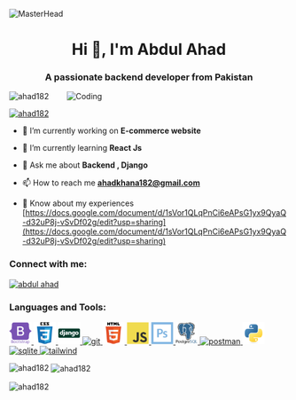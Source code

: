 ![MasterHead](https://www.pramukhdigital.com/wp-content/uploads/2018/07/New-PNC-Animated-Banners.gif)
<h1 align="center">Hi 👋, I'm Abdul Ahad</h1>
<h3 align="center">A passionate backend developer from Pakistan</h3>
<img align="right" alt="Coding" width="400" src="https://blog.sagipl.com/wp-content/uploads/2021/01/Python-Web-Development.gif"/>

<p align="left"> <img src="https://komarev.com/ghpvc/?username=ahad182&label=Profile%20views&color=0e75b6&style=flat" alt="ahad182" /> </p>

<p align="left"> <a href="https://github.com/ryo-ma/github-profile-trophy"><img src="https://github-profile-trophy.vercel.app/?username=ahad182" alt="ahad182" /></a> </p>

- 🔭 I’m currently working on **E-commerce website**

- 🌱 I’m currently learning **React Js**

- 💬 Ask me about **Backend , Django**

- 📫 How to reach me **ahadkhana182@gmail.com**

- 📄 Know about my experiences [https://docs.google.com/document/d/1sVor1QLqPnCi6eAPsG1yx9QyaQ-d32uP8j-vSvDf02g/edit?usp=sharing](https://docs.google.com/document/d/1sVor1QLqPnCi6eAPsG1yx9QyaQ-d32uP8j-vSvDf02g/edit?usp=sharing)

<h3 align="left">Connect with me:</h3>
<p align="left">
<a href="https://linkedin.com/in/abdul ahad" target="blank"><img align="center" src="https://raw.githubusercontent.com/rahuldkjain/github-profile-readme-generator/master/src/images/icons/Social/linked-in-alt.svg" alt="abdul ahad" height="30" width="40" /></a>
</p>

<h3 align="left">Languages and Tools:</h3>
<p align="left"> <a href="https://getbootstrap.com" target="_blank" rel="noreferrer"> <img src="https://raw.githubusercontent.com/devicons/devicon/master/icons/bootstrap/bootstrap-plain-wordmark.svg" alt="bootstrap" width="40" height="40"/> </a> <a href="https://www.w3schools.com/css/" target="_blank" rel="noreferrer"> <img src="https://raw.githubusercontent.com/devicons/devicon/master/icons/css3/css3-original-wordmark.svg" alt="css3" width="40" height="40"/> </a> <a href="https://www.djangoproject.com/" target="_blank" rel="noreferrer"> <img src="https://raw.githubusercontent.com/devicons/devicon/master/icons/django/django-original.svg" alt="django" width="40" height="40"/> </a> <a href="https://git-scm.com/" target="_blank" rel="noreferrer"> <img src="https://www.vectorlogo.zone/logos/git-scm/git-scm-icon.svg" alt="git" width="40" height="40"/> </a> <a href="https://www.w3.org/html/" target="_blank" rel="noreferrer"> <img src="https://raw.githubusercontent.com/devicons/devicon/master/icons/html5/html5-original-wordmark.svg" alt="html5" width="40" height="40"/> </a> <a href="https://developer.mozilla.org/en-US/docs/Web/JavaScript" target="_blank" rel="noreferrer"> <img src="https://raw.githubusercontent.com/devicons/devicon/master/icons/javascript/javascript-original.svg" alt="javascript" width="40" height="40"/> </a> <a href="https://www.photoshop.com/en" target="_blank" rel="noreferrer"> <img src="https://raw.githubusercontent.com/devicons/devicon/master/icons/photoshop/photoshop-line.svg" alt="photoshop" width="40" height="40"/> </a> <a href="https://www.postgresql.org" target="_blank" rel="noreferrer"> <img src="https://raw.githubusercontent.com/devicons/devicon/master/icons/postgresql/postgresql-original-wordmark.svg" alt="postgresql" width="40" height="40"/> </a> <a href="https://postman.com" target="_blank" rel="noreferrer"> <img src="https://www.vectorlogo.zone/logos/getpostman/getpostman-icon.svg" alt="postman" width="40" height="40"/> </a> <a href="https://www.python.org" target="_blank" rel="noreferrer"> <img src="https://raw.githubusercontent.com/devicons/devicon/master/icons/python/python-original.svg" alt="python" width="40" height="40"/> </a> <a href="https://www.sqlite.org/" target="_blank" rel="noreferrer"> <img src="https://www.vectorlogo.zone/logos/sqlite/sqlite-icon.svg" alt="sqlite" width="40" height="40"/> </a> <a href="https://tailwindcss.com/" target="_blank" rel="noreferrer"> <img src="https://www.vectorlogo.zone/logos/tailwindcss/tailwindcss-icon.svg" alt="tailwind" width="40" height="40"/> </a> </p>

<p><img align="left" src="https://github-readme-stats.vercel.app/api/top-langs?username=ahad182&show_icons=true&locale=en&layout=compact" alt="ahad182" /></p>

<p>&nbsp;<img align="center" src="https://github-readme-stats.vercel.app/api?username=ahad182&show_icons=true&locale=en" alt="ahad182" /></p>

<p><img align="center" src="https://github-readme-streak-stats.herokuapp.com/?user=ahad182&" alt="ahad182" /></p>
